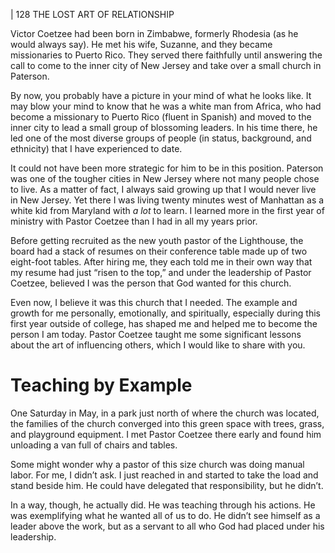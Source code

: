 | 128 THE LOST ART OF RELATIONSHIP

Victor Coetzee had been born in Zimbabwe, formerly Rhodesia (as he
would always say). He met his wife, Suzanne, and they became missionaries to
Puerto Rico. They served there faithfully until answering the call to come to the
inner city of New Jersey and take over a small church in Paterson.

By now, you probably have a picture in your mind of what he looks like.
It may blow your mind to know that he was a white man from Africa, who had
become a missionary to Puerto Rico (fluent in Spanish) and moved to the inner
city to lead a small group of blossoming leaders. In his time there, he led one of
the most diverse groups of people (in status, background, and ethnicity) that I
have experienced to date.

It could not have been more strategic for him to be in this position. Paterson
was one of the tougher cities in New Jersey where not many people chose to
live. As a matter of fact, I always said growing up that I would never live in New
Jersey. Yet there I was living twenty minutes west of Manhattan as a white kid
from Maryland with _a lot_ to learn. I learned more in the first year of ministry
with Pastor Coetzee than I had in all my years prior.

Before getting recruited as the new youth pastor of the Lighthouse, the
board had a stack of resumes on their conference table made up of two eight-foot
tables. After hiring me, they each told me in their own way that my resume had
just “risen to the top,” and under the leadership of Pastor Coetzee, believed I was
the person that God wanted for this church.

Even now, I believe it was this church that I needed. The example and
growth for me personally, emotionally, and spiritually, especially during this first
year outside of college, has shaped me and helped me to become the person I
am today. Pastor Coetzee taught me some significant lessons about the art of
influencing others, which I would like to share with you.

# Teaching by Example

One Saturday in May, in a park just north of where the church was located,
the families of the church converged into this green space with trees, grass, and
playground equipment. I met Pastor Coetzee there early and found him unloading
a van full of chairs and tables.

Some might wonder why a pastor of this size church was doing manual
labor. For me, I didn’t ask. I just reached in and started to take the load and stand
beside him. He could have delegated that responsibility, but he didn’t.

In a way, though, he actually did. He was teaching through his actions. He
was exemplifying what he wanted all of us to do. He didn’t see himself as a leader
above the work, but as a servant to all who God had placed under his leadership.

